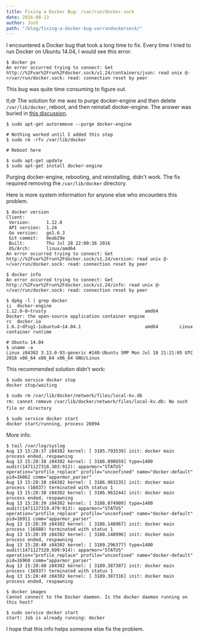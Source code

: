 ```yaml
---
title: Fixing a Docker Bug: /var/run/docker.sock
date: 2016-08-13
author: Josh
path: "/blog/fixing-a-docker-bug-varrundockersock/"
---
```


I encountered a Docker bug that took a long time to fix. Every time I tried to run Docker on Ubuntu 14.04, I would see this error:

```text
$ docker ps
An error occurred trying to connect: Get http://%2Fvar%2Frun%2Fdocker.sock/v1.24/containers/json: read unix @->/var/run/docker.sock: read: connection reset by peer
```

This bug was quite time consuming to figure out.

tl;dr The solution for me was to purge docker-engine and then delete <code>/var/lib/docker</code>, reboot, and then reinstall docker-engine. The answer was buried in <a href="https://github.com/docker/docker/issues/17846">this discussion</a>.

```text
$ sudo apt-get autoremove --purge docker-engine

# Nothing worked until I added this step
$ sudo rm -rfv /var/lib/docker

# Reboot here

$ sudo apt-get update
$ sudo apt-get install docker-engine
```

Purging docker-engine, rebooting, and reinstalling, didn't work. The fix required removing the <code>/var/lib/docker</code> directory.

Here is more system information for anyone else who encounters this problem.

```text
$ docker version
Client:
 Version:      1.12.0
 API version:  1.24
 Go version:   go1.6.3
 Git commit:   8eab29e
 Built:        Thu Jul 28 22:00:36 2016
 OS/Arch:      linux/amd64
An error occurred trying to connect: Get http://%2Fvar%2Frun%2Fdocker.sock/v1.24/version: read unix @->/var/run/docker.sock: read: connection reset by peer

$ docker info
An error occurred trying to connect: Get http://%2Fvar%2Frun%2Fdocker.sock/v1.24/info: read unix @->/var/run/docker.sock: read: connection reset by peer

$ dpkg -l | grep docker
ii  docker-engine                                               1.12.0-0~trusty                                     amd64        Docker: the open-source application container engine
rc  docker.io                                                   1.6.2~dfsg1-1ubuntu4~14.04.1                        amd64        Linux container runtime

# Ubuntu 14.04
$ uname -a
Linux z84302 3.13.0-93-generic #140-Ubuntu SMP Mon Jul 18 21:21:05 UTC 2016 x86_64 x86_64 x86_64 GNU/Linux
```

This recommended solution didn't work:

```text
$ sudo service docker stop
docker stop/waiting

$ sudo rm /var/lib/docker/network/files/local-kv.db
rm: cannot remove /var/lib/docker/network/files/local-kv.db: No such file or directory

$ sudo service docker start
docker start/running, process 26994
```
More info:

```text
$ tail /var/log/syslog
Aug 13 15:28:37 z84302 kernel: [ 3185.793539] init: docker main process ended, respawning
Aug 13 15:28:38 z84302 kernel: [ 3186.898659] type=1400 audit(1471127318.303:912): apparmor="STATUS" operation="profile_replace" profile="unconfined" name="docker-default" pid=16862 comm="apparmor_parser"
Aug 13 15:28:38 z84302 kernel: [ 3186.963235] init: docker main process (16837) terminated with status 1
Aug 13 15:28:38 z84302 kernel: [ 3186.963244] init: docker main process ended, respawning
Aug 13 15:28:39 z84302 kernel: [ 3188.074909] type=1400 audit(1471127319.479:913): apparmor="STATUS" operation="profile_replace" profile="unconfined" name="docker-default" pid=16911 comm="apparmor_parser"
Aug 13 15:28:39 z84302 kernel: [ 3188.148967] init: docker main process (16888) terminated with status 1
Aug 13 15:28:39 z84302 kernel: [ 3188.148996] init: docker main process ended, respawning
Aug 13 15:28:40 z84302 kernel: [ 3189.296377] type=1400 audit(1471127320.699:914): apparmor="STATUS" operation="profile_replace" profile="unconfined" name="docker-default" pid=16960 comm="apparmor_parser"
Aug 13 15:28:40 z84302 kernel: [ 3189.387307] init: docker main process (16937) terminated with status 1
Aug 13 15:28:40 z84302 kernel: [ 3189.387316] init: docker main process ended, respawning

$ docker images
Cannot connect to the Docker daemon. Is the docker daemon running on this host?

$ sudo service docker start
start: Job is already running: docker
```

I hope that this info helps someone else fix the problem.
